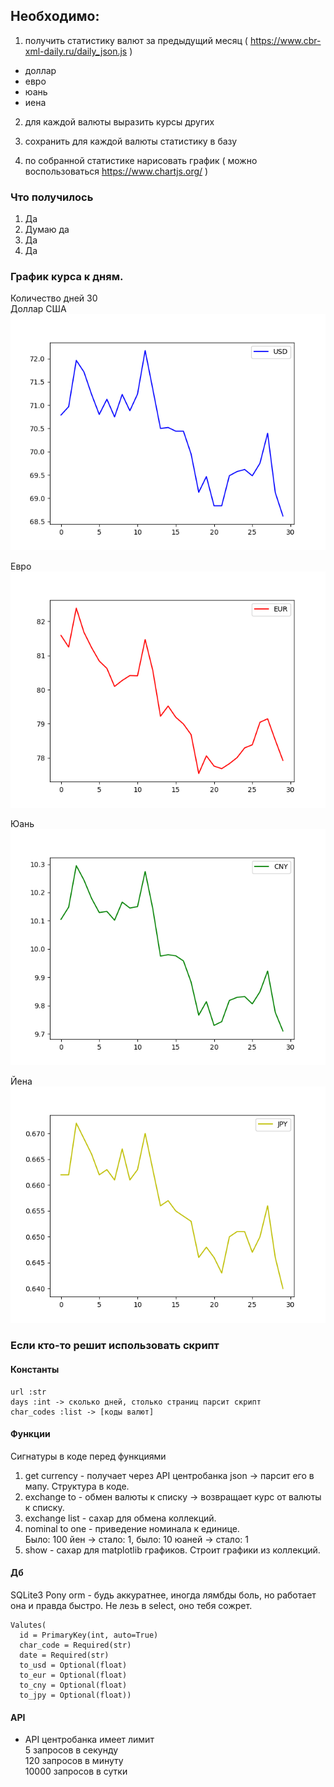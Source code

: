 ## Необходимо:

1. получить статистику валют за предыдущий месяц ( https://www.cbr-xml-daily.ru/daily_json.js )  
  - доллар  
  - евро  
  - юань  
  - иена  

2. для каждой валюты выразить курсы других  

3. сохранить для каждой валюты статистику в базу  

4. по собранной статистике нарисовать график ( можно воспользоваться https://www.chartjs.org/ )  

### Что получилось
1. Да
2. Думаю да
3. Да
4. Да  
     
### График курса к дням. 
Количество дней 30   
   Доллар США  
   ![usd](img/usd.png)  

   Евро  
   ![eur](img/eur.png)  

   Юань  
   ![cny](img/cny.png)  

   Йена  
   ![jpy](img/jpy.png)  

### Если кто-то решит использовать скрипт  
#### Константы  
    url :str
    days :int -> сколько дней, столько страниц парсит скрипт  
    char_codes :list -> [коды валют]  
  
#### Функции  
Сигнатуры в коде перед функциями  
1. get currency - получает через API центробанка json -> парсит его в мапу. Структура в коде.  
2. exchange to - обмен валюты к списку -> возвращает курс от валюты к списку.  
3. exchange list - сахар для обмена коллекций.  
4. nominal to one - приведение номинала к единице.  
  Было: 100 йен -> стало: 1, было: 10 юаней -> стало: 1    
5. show - сахар для matplotlib графиков. Строит графики из коллекций.    

#### Дб
SQLite3
Pony orm - будь аккуратнее, иногда лямбды боль, но работает она и правда быстро. 
Не лезь в select, оно тебя сожрет.  

    Valutes(  
      id = PrimaryKey(int, auto=True)  
      char_code = Required(str)  
      date = Required(str)  
      to_usd = Optional(float)  
      to_eur = Optional(float)  
      to_cny = Optional(float)  
      to_jpy = Optional(float))  

#### API
  + API центробанка имеет лимит  
    5 запросов в секунду  
    120 запросов в минуту  
    10000 запросов в сутки  
